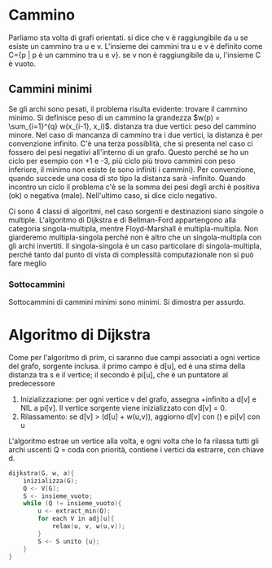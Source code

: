 # Cammino

Parliamo sta volta di grafi orientati. si dice che v è raggiungibile da u se esiste un cammino tra u e v. L'insieme dei cammini tra u e v è definito come C={p | p è un cammino tra u e v}. se v non è raggiungibile da u, l'insieme C è vuoto. 

## Cammini minimi
Se gli archi sono pesati, il problema risulta evidente: trovare il cammino minimo. Si definisce peso di un cammino la grandezza $w(p) = \sum_{i=1}^{q} w(x_{i-1}, x_i)$.
distanza tra due vertici: peso del cammino minore. Nel caso di mancanza di cammino tra i due vertici, la distanza è per convenzione infinito. C'è una terza possiblità, che si presenta nel caso ci fossero dei pesi negativi all'interno di un grafo. Questo perché se ho un ciclo per esempio con +1 e -3, più ciclo più trovo cammini con peso inferiore, il minimo non esiste (e sono infiniti i cammini). Per convenzione, quando succede una cosa di sto tipo la distanza sarà -infinito. Quando incontro un ciclo il problema c'è se la somma dei pesi degli archi è positiva (ok) o negativa (male). Nell'ultimo caso, si dice ciclo negativo. 

Ci sono 4 classi di algoritmi, nel caso sorgenti e destinazioni siano singole o multiple.
L'algoritmo di Dijkstra e di Bellman-Ford appartengono alla categoria singola-multipla, mentre Floyd-Marshall è multipla-multipla. Non giarderemo multipla-singola perché non è altro che un singola-multipla con gli archi invertiti. Il singola-singola è un caso particolare di singola-multipla, perché tanto dal punto di vista di complessità computazionale non si può fare meglio

### Sottocammini
Sottocammini di cammini minimi sono minimi. Si dimostra per assurdo. 

# Algoritmo di Dijkstra 
Come per l'algoritmo di prim, ci saranno due campi associati a ogni vertice del grafo, sorgente inclusa. il primo campo è d[u], ed è una stima della distanza tra s e il vertice; il secondo è pi[u], che è un puntatore al predecessore

1. Inizializzazione: per ogni vertice v del grafo, assegna +infinito a d[v] e NIL a pi[v]. Il vertice sorgente viene inizializzato con d[v] = 0.
2. Rilassamento: se d[v] > (d[u] + w(u,v)), aggiorno d[v] con () e pi[v] con u

L'algoritmo estrae un vertice alla volta, e ogni volta che lo fa rilassa tutti gli archi uscenti
Q = coda con priorità, contiene i vertici da estrarre, con chiave d.

```c
dijkstra(G, w, a){
    inizializza(G);
    Q <- V[G];
    S <- insieme_vuoto;
    while (Q != insieme_vuoto){
        u <- extract_min(Q);
        for each V in adj[u]{
            relax(u, v, w(u,v));
        }
        S <- S unito {u};
    }
}
```